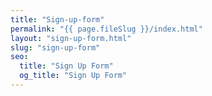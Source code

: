 ```yaml
---
title: "Sign-up-form"
permalink: "{{ page.fileSlug }}/index.html"
layout: "sign-up-form.html"
slug: "sign-up-form"
seo:
  title: "Sign Up Form"
  og_title: "Sign Up Form"
---
```


